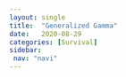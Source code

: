 ```yaml
---
layout: single
title:  "Generalized Gamma"
date:   2020-08-29
categories: [Survival]
sidebar: 
 nav: "navi"
---
```


<object data="/assets/eventtimes/Generalized Gamma.pdf" type="application/pdf" width="100%" height="100%">
</object>